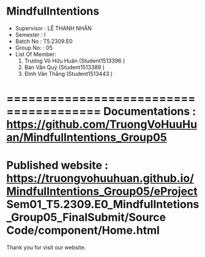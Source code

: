 MindfulIntentions
=======================================
+ Supervisor		: LÊ THANH NHÂN
+ Semester		: I	
+ Batch No		: T5.2309.E0	
+ Group No:		: 05
+ List Of Member:
	1. Trương Võ Hữu Huân (Student1513396 )
	2. Bàn Văn Quý	(Student1513389 )
	3. Đinh Văn Thắng (Student1513443 )	


=======================================
Documentations : https://github.com/TruongVoHuuHuan/MindfulIntentions_Group05
=======================================
Published website : https://truongvohuuhuan.github.io/MindfulIntentions_Group05/eProject Sem01_T5.2309.E0_MindfulIntetions_Group05_FinalSubmit/Source Code/component/Home.html
=======================================
Thank you for visit our website.
